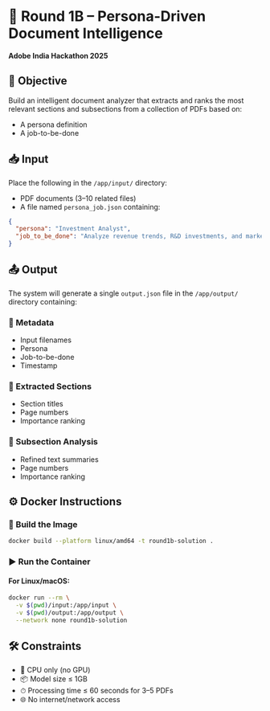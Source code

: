 # 📘 Round 1B – Persona-Driven Document Intelligence
**Adobe India Hackathon 2025**

## 🎯 Objective
Build an intelligent document analyzer that extracts and ranks the most relevant sections and subsections from a collection of PDFs based on:

- A persona definition
- A job-to-be-done

## 📥 Input
Place the following in the `/app/input/` directory:

- PDF documents (3–10 related files)
- A file named `persona_job.json` containing:
```json
{
  "persona": "Investment Analyst",
  "job_to_be_done": "Analyze revenue trends, R&D investments, and market positioning strategies"
}
```

## 📤 Output
The system will generate a single `output.json` file in the `/app/output/` directory containing:

### 📌 Metadata
- Input filenames
- Persona
- Job-to-be-done
- Timestamp

### 📄 Extracted Sections
- Section titles
- Page numbers
- Importance ranking

### 🧠 Subsection Analysis
- Refined text summaries
- Page numbers
- Importance ranking



## ⚙️ Docker Instructions

### 🧱 Build the Image
```bash
docker build --platform linux/amd64 -t round1b-solution .
```

### ▶️ Run the Container

#### For Linux/macOS:
```bash
docker run --rm \
  -v $(pwd)/input:/app/input \
  -v $(pwd)/output:/app/output \
  --network none round1b-solution
```

## 🛠️ Constraints
- 🧠 CPU only (no GPU)
- 📦 Model size ≤ 1GB
- ⏱ Processing time ≤ 60 seconds for 3–5 PDFs
- 🌐 No internet/network access

